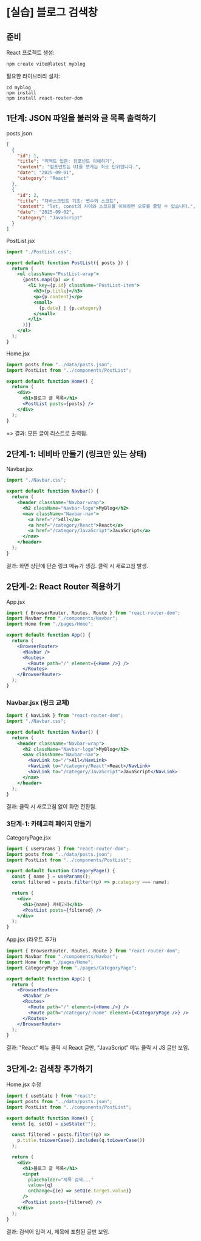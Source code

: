 # [실습] 블로그 검색창

## 준비

React 프로젝트 생성:

```
npm create vite@latest myblog
```

필요한 라이브러리 설치:

```
cd myblog
npm install
npm install react-router-dom

```

## 1단계: JSON 파일을 불러와 글 목록 출력하기

posts.json

```json
[
  {
    "id": 1,
    "title": "리액트 입문: 컴포넌트 이해하기",
    "content": "컴포넌트는 UI를 쪼개는 최소 단위입니다.",
    "date": "2025-09-01",
    "category": "React"
  },
  {
    "id": 2,
    "title": "자바스크립트 기초: 변수와 스코프",
    "content": "let, const의 차이와 스코프를 이해하면 오류를 줄일 수 있습니다.",
    "date": "2025-09-02",
    "category": "JavaScript"
  }
]
```

PostList.jsx

```jsx
import "./PostList.css";

export default function PostList({ posts }) {
  return (
    <ul className="PostList-wrap">
      {posts.map((p) => (
        <li key={p.id} className="PostList-item">
          <h3>{p.title}</h3>
          <p>{p.content}</p>
          <small>
            {p.date} | {p.category}
          </small>
        </li>
      ))}
    </ul>
  );
}
```

Home.jsx

```jsx
import posts from "../data/posts.json";
import PostList from "../components/PostList";

export default function Home() {
  return (
    <div>
      <h1>블로그 글 목록</h1>
      <PostList posts={posts} />
    </div>
  );
}
```

=> 결과: 모든 글이 리스트로 출력됨.

## 2단계-1: 네비바 만들기 (링크만 있는 상태)

Navbar.jsx

```jsx
import "./Navbar.css";

export default function Navbar() {
  return (
    <header className="Navbar-wrap">
      <h2 className="Navbar-logo">MyBlog</h2>
      <nav className="Navbar-nav">
        <a href="/">All</a>
        <a href="/category/React">React</a>
        <a href="/category/JavaScript">JavaScript</a>
      </nav>
    </header>
  );
}
```

결과: 화면 상단에 단순 링크 메뉴가 생김. 클릭 시 새로고침 발생.

## 2단계-2: React Router 적용하기

App.jsx

```jsx
import { BrowserRouter, Routes, Route } from "react-router-dom";
import Navbar from "./components/Navbar";
import Home from "./pages/Home";

export default function App() {
  return (
    <BrowserRouter>
      <Navbar />
      <Routes>
        <Route path="/" element={<Home />} />
      </Routes>
    </BrowserRouter>
  );
}
```

### Navbar.jsx (링크 교체)

```jsx
import { NavLink } from "react-router-dom";
import "./Navbar.css";

export default function Navbar() {
  return (
    <header className="Navbar-wrap">
      <h2 className="Navbar-logo">MyBlog</h2>
      <nav className="Navbar-nav">
        <NavLink to="/">All</NavLink>
        <NavLink to="/category/React">React</NavLink>
        <NavLink to="/category/JavaScript">JavaScript</NavLink>
      </nav>
    </header>
  );
}
```

결과: 클릭 시 새로고침 없이 화면 전환됨.

### 3단계-1: 카테고리 페이지 만들기

CategoryPage.jsx

```jsx
import { useParams } from "react-router-dom";
import posts from "../data/posts.json";
import PostList from "../components/PostList";

export default function CategoryPage() {
  const { name } = useParams();
  const filtered = posts.filter((p) => p.category === name);

  return (
    <div>
      <h1>{name} 카테고리</h1>
      <PostList posts={filtered} />
    </div>
  );
}
```

App.jsx (라우트 추가)

```jsx
import { BrowserRouter, Routes, Route } from "react-router-dom";
import Navbar from "./components/Navbar";
import Home from "./pages/Home";
import CategoryPage from "./pages/CategoryPage";

export default function App() {
  return (
    <BrowserRouter>
      <Navbar />
      <Routes>
        <Route path="/" element={<Home />} />
        <Route path="/category/:name" element={<CategoryPage />} />
      </Routes>
    </BrowserRouter>
  );
}
```

결과: “React” 메뉴 클릭 시 React 글만, “JavaScript” 메뉴 클릭 시 JS 글만 보임.

## 3단계-2: 검색창 추가하기

Home.jsx 수정

```jsx
import { useState } from "react";
import posts from "../data/posts.json";
import PostList from "../components/PostList";

export default function Home() {
  const [q, setQ] = useState("");

  const filtered = posts.filter((p) =>
    p.title.toLowerCase().includes(q.toLowerCase())
  );

  return (
    <div>
      <h1>블로그 글 목록</h1>
      <input
        placeholder="제목 검색..."
        value={q}
        onChange={(e) => setQ(e.target.value)}
      />
      <PostList posts={filtered} />
    </div>
  );
}
```

결과: 검색어 입력 시, 제목에 포함된 글만 보임.
